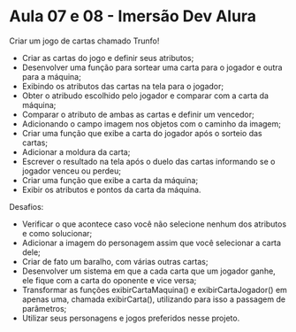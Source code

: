 # Aula 07 e 08 - Imersão Dev Alura

Criar um jogo de cartas chamado Trunfo!

- Criar as cartas do jogo e definir seus atributos;
- Desenvolver uma função para sortear uma carta para o jogador e outra para a máquina;
- Exibindo os atributos das cartas na tela para o jogador;
- Obter o atribudo escolhido pelo jogador e comparar com a carta da máquina;
- Comparar o atributo de ambas as cartas e definir um vencedor;
- Adicionando o campo imagem nos objetos com o caminho da imagem;
- Criar uma função que exibe a carta do jogador após o sorteio das cartas;
- Adicionar a moldura da carta;
- Escrever o resultado na tela após o duelo das cartas informando se o jogador venceu ou perdeu;
- Criar uma função que exibe a carta da máquina;
- Exibir os atributos e pontos da carta da máquina.

Desafios:

- Verificar o que acontece caso você não selecione nenhum dos atributos e como solucionar;
- Adicionar a imagem do personagem assim que você selecionar a carta dele;
- Criar de fato um baralho, com várias outras cartas;
- Desenvolver um sistema em que a cada carta que um jogador ganhe, ele fique com a carta do oponente e vice versa;
- Transformar as funções exibirCartaMaquina() e exibirCartaJogador() em apenas uma, chamada exibirCarta(), utilizando para isso a passagem de parâmetros;
- Utilizar seus personagens e jogos preferidos nesse projeto.
